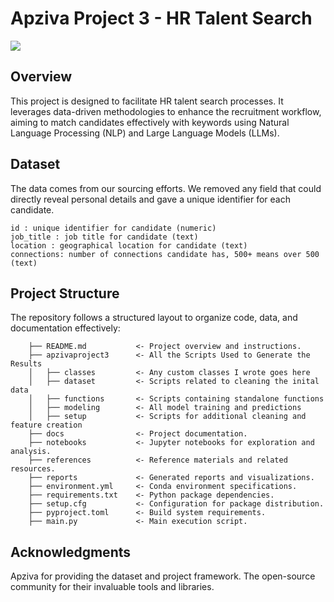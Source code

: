 # Apziva Project 3 - HR Talent Search

<a target="_blank" href="https://cookiecutter-data-science.drivendata.org/">
    <img src="https://img.shields.io/badge/CCDS-Project%20template-328F97?logo=cookiecutter" />
</a>

## Overview

This project is designed to facilitate HR talent search processes. It leverages data-driven methodologies to enhance the recruitment workflow, aiming to match candidates effectively with keywords using Natural Language Processing (NLP) and Large Language Models (LLMs).

## Dataset

The data comes from our sourcing efforts. We removed any field that could directly reveal personal details and gave a unique identifier for each candidate.

    id : unique identifier for candidate (numeric)
    job_title : job title for candidate (text)
    location : geographical location for candidate (text)
    connections: number of connections candidate has, 500+ means over 500 (text)


## Project Structure

The repository follows a structured layout to organize code, data, and documentation effectively:

```
    ├── README.md           <- Project overview and instructions.
    ├── apzivaproject3      <- All the Scripts Used to Generate the Results
    │   ├── classes         <- Any custom classes I wrote goes here
    │   ├── dataset         <- Scripts related to cleaning the inital data
    │   ├── functions       <- Scripts containing standalone functions
    │   ├── modeling        <- All model training and predictions
    │   ├── setup           <- Scripts for additional cleaning and feature creation
    ├── docs                <- Project documentation.
    ├── notebooks           <- Jupyter notebooks for exploration and analysis.
    ├── references          <- Reference materials and related resources.
    ├── reports             <- Generated reports and visualizations.
    ├── environment.yml     <- Conda environment specifications.
    ├── requirements.txt    <- Python package dependencies.
    ├── setup.cfg           <- Configuration for package distribution.
    ├── pyproject.toml      <- Build system requirements.
    ├── main.py             <- Main execution script.
```

## Acknowledgments

Apziva for providing the dataset and project framework.​ The open-source community for their invaluable tools and libraries.​
